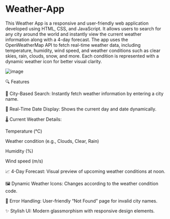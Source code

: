 # Weather-App

This Weather App is a responsive and user-friendly web application developed using HTML, CSS, and JavaScript. It allows users to search for any city around the world and instantly view the current weather information along with a 4-day forecast. The app uses the OpenWeatherMap API to fetch real-time weather data, including temperature, humidity, wind speed, and weather conditions such as clear skies, rain, clouds, snow, and more. Each condition is represented with a dynamic weather icon for better visual clarity.

![image](https://github.com/user-attachments/assets/8cf7b16c-bd57-467e-a5f4-56851b2a01de)

🔍 Features


🔎 City-Based Search: Instantly fetch weather information by entering a city name.

📅 Real-Time Date Display: Shows the current day and date dynamically.

🌡️ Current Weather Details:

Temperature (°C)

Weather condition (e.g., Clouds, Clear, Rain)

Humidity (%)

Wind speed (m/s)

📈 4-Day Forecast: Visual preview of upcoming weather conditions at noon.

🖼️ Dynamic Weather Icons: Changes according to the weather condition code.

🧭 Error Handling: User-friendly “Not Found” page for invalid city names.

✨ Stylish UI: Modern glassmorphism with responsive design elements.


